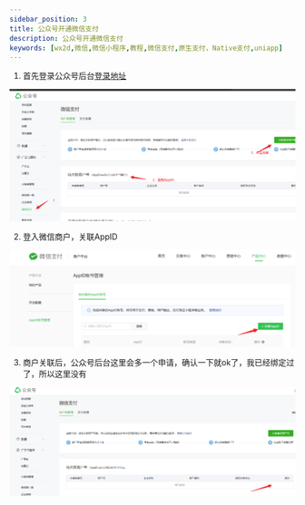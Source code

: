 ```yaml
---
sidebar_position: 3
title: 公众号开通微信支付
description: 公众号开通微信支付
keywords: [wx2d,微信,微信小程序,教程,微信支付,原生支付，Native支付,uniapp]
---
```


1. 首先登录公众号后台[登录地址](https://mp.weixin.qq.com/)

![mini](img/office-pay/office1.png)

2. 登入微信商户，关联AppID

![mini2](img/office-pay/office2.png)

3. 商户关联后，公众号后台这里会多一个申请，确认一下就ok了，我已经绑定过了，所以这里没有

![mini3](img/office-pay/office3.png)